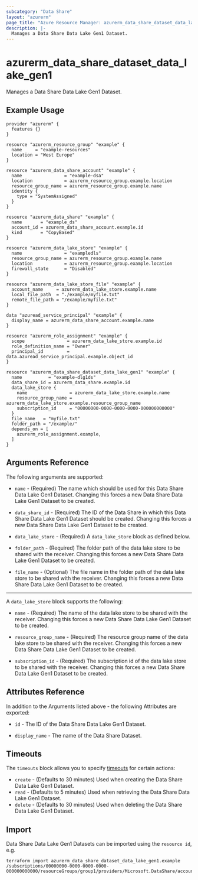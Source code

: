 ```yaml
---
subcategory: "Data Share"
layout: "azurerm"
page_title: "Azure Resource Manager: azurerm_data_share_dataset_data_lake_gen1"
description: |-
  Manages a Data Share Data Lake Gen1 Dataset.
---
```


# azurerm_data_share_dataset_data_lake_gen1

Manages a Data Share Data Lake Gen1 Dataset.

## Example Usage

```hcl
provider "azurerm" {
  features {}
}

resource "azurerm_resource_group" "example" {
  name     = "example-resources"
  location = "West Europe"
}

resource "azurerm_data_share_account" "example" {
  name                = "example-dsa"
  location            = azurerm_resource_group.example.location
  resource_group_name = azurerm_resource_group.example.name
  identity {
    type = "SystemAssigned"
  }
}

resource "azurerm_data_share" "example" {
  name       = "example_ds"
  account_id = azurerm_data_share_account.example.id
  kind       = "CopyBased"
}

resource "azurerm_data_lake_store" "example" {
  name                = "exampledls"
  resource_group_name = azurerm_resource_group.example.name
  location            = azurerm_resource_group.example.location
  firewall_state      = "Disabled"
}

resource "azurerm_data_lake_store_file" "example" {
  account_name     = azurerm_data_lake_store.example.name
  local_file_path  = "./example/myfile.txt"
  remote_file_path = "/example/myfile.txt"
}

data "azuread_service_principal" "example" {
  display_name = azurerm_data_share_account.example.name
}

resource "azurerm_role_assignment" "example" {
  scope                = azurerm_data_lake_store.example.id
  role_definition_name = "Owner"
  principal_id         = data.azuread_service_principal.example.object_id
}

resource "azurerm_data_share_dataset_data_lake_gen1" "example" {
  name          = "example-dlg1ds"
  data_share_id = azurerm_data_share.example.id
  data_lake_store {
    name                = azurerm_data_lake_store.example.name
    resource_group_name = azurerm_data_lake_store.example.resource_group_name
    subscription_id     = "00000000-0000-0000-0000-000000000000"
  }
  file_name   = "myfile.txt"
  folder_path = "/example/"
  depends_on = [
    azurerm_role_assignment.example,
  ]
}
```

## Arguments Reference

The following arguments are supported:

* `name` - (Required) The name which should be used for this Data Share Data Lake Gen1 Dataset. Changing this forces a new Data Share Data Lake Gen1 Dataset to be created.

* `data_share_id` - (Required) The ID of the Data Share in which this Data Share Data Lake Gen1 Dataset should be created. Changing this forces a new Data Share Data Lake Gen1 Dataset to be created.

* `data_lake_store` - (Required) A `data_lake_store` block as defined below.

* `folder_path` - (Required) The folder path of the data lake store to be shared with the receiver. Changing this forces a new Data Share Data Lake Gen1 Dataset to be created.

* `file_name` - (Optional) The file name in the folder path of the data lake store to be shared with the receiver. Changing this forces a new Data Share Data Lake Gen1 Dataset to be created.

---

A `data_lake_store` block supports the following:

* `name` - (Required)  The name of the data lake store to be shared with the receiver. Changing this forces a new Data Share Data Lake Gen1 Dataset to be created.

* `resource_group_name` - (Required)  The resource group name of the data lake store to be shared with the receiver. Changing this forces a new Data Share Data Lake Gen1 Dataset to be created.

* `subscription_id` - (Required) The subscription id of the data lake store to be shared with the receiver. Changing this forces a new Data Share Data Lake Gen1 Dataset to be created.

## Attributes Reference

In addition to the Arguments listed above - the following Attributes are exported: 

* `id` - The ID of the Data Share Data Lake Gen1 Dataset.

* `display_name` - The name of the Data Share Dataset.

## Timeouts

The `timeouts` block allows you to specify [timeouts](https://www.terraform.io/docs/configuration/resources.html#timeouts) for certain actions:

* `create` - (Defaults to 30 minutes) Used when creating the Data Share Data Lake Gen1 Dataset.
* `read` - (Defaults to 5 minutes) Used when retrieving the Data Share Data Lake Gen1 Dataset.
* `delete` - (Defaults to 30 minutes) Used when deleting the Data Share Data Lake Gen1 Dataset.

## Import

Data Share Data Lake Gen1 Datasets can be imported using the `resource id`, e.g.

```shell
terraform import azurerm_data_share_dataset_data_lake_gen1.example /subscriptions/00000000-0000-0000-0000-000000000000/resourceGroups/group1/providers/Microsoft.DataShare/accounts/account1/shares/share1/dataSets/dataSet1
```
